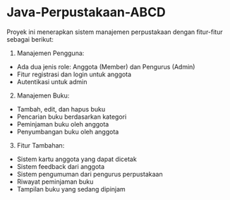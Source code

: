 # Java-Perpustakaan-ABCD

Proyek ini menerapkan sistem manajemen perpustakaan dengan fitur-fitur sebagai berikut:

1. Manajemen Pengguna:
- Ada dua jenis role: Anggota (Member) dan Pengurus (Admin)
- Fitur registrasi dan login untuk anggota
- Autentikasi untuk admin


2. Manajemen Buku:
- Tambah, edit, dan hapus buku
- Pencarian buku berdasarkan kategori
- Peminjaman buku oleh anggota
- Penyumbangan buku oleh anggota


3. Fitur Tambahan:
- Sistem kartu anggota yang dapat dicetak
- Sistem feedback dari anggota
- Sistem pengumuman dari pengurus perpustakaan
- Riwayat peminjaman buku
- Tampilan buku yang sedang dipinjam
